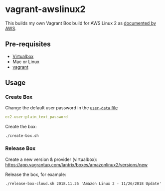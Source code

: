 # vagrant-awslinux2

This builds my own Vagrant Box build for AWS Linux 2 as [documented by AWS](https://docs.aws.amazon.com/AWSEC2/latest/UserGuide/amazon-linux-2-virtual-machine.html).

## Pre-requisites

 * [Virtualbox](https://www.virtualbox.org/wiki/Downloads)
 * Mac or Linux
 * [vagrant](https://www.vagrantup.com/downloads.html)

## Usage

### Create Box

Change the default user password in the [`user-data` file](./seedconfig/user-data)

````yaml
ec2-user:plain_text_password
````

Create the box:

````shell
./create-box.sh
````
### Release Box

Create a new version & provider (virtualbox): https://app.vagrantup.com/lantrix/boxes/amazonlinux2/versions/new

Release the box, for example:

````shell
./release-box-cloud.sh 2018.11.26 'Amazon Linux 2 - 11/26/2018 Update'
````
